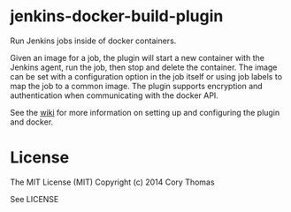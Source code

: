 jenkins-docker-build-plugin
===========================

Run Jenkins jobs inside of docker containers.

Given an image for a job, the plugin will start a new container with the Jenkins
agent, run the job, then stop and delete the container. The image can be set with
a configuration option in the job itself or using job labels to map the job to a
common image. The plugin supports encryption and authentication when communicating
with the docker API.

See the [wiki](https://github.com/dump247/jenkins-docker-build-plugin/wiki) for more
information on setting up and configuring the plugin and docker.

# License

The MIT License (MIT) Copyright (c) 2014 Cory Thomas

See LICENSE
